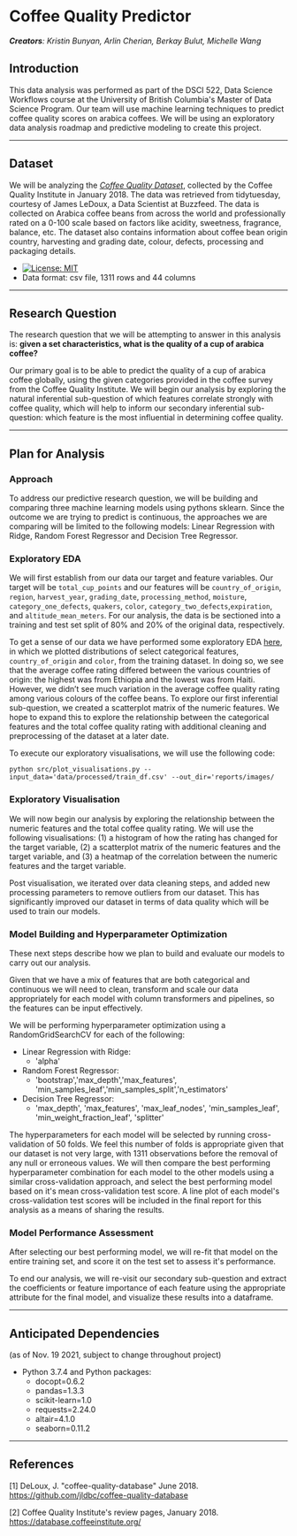 # Coffee Quality Predictor

*__Creators__: Kristin Bunyan, Arlin Cherian, Berkay Bulut, Michelle Wang*


## Introduction 

This data analysis was performed as part of the DSCI 522, Data Science Workflows course at the University of British Columbia's Master of Data Science Program. Our team will use machine learning techniques to predict coffee quality scores on arabica coffees. We will be using an exploratory data analysis roadmap and predictive modeling to create this project. 

***

## Dataset

We will be analyzing the *[Coffee Quality Dataset](https://github.com/jldbc/coffee-quality-database)*, collected by the Coffee Quality Institute in January 2018. The data was retrieved from tidytuesday, courtesy of James LeDoux, a Data Scientist at Buzzfeed. The data is collected on Arabica coffee beans from across the world and professionally rated on a 0-100 scale based on factors like acidity, sweetness, fragrance, balance, etc. The dataset also contains information about coffee bean origin country, harvesting and grading date, colour, defects, processing and packaging details.  
* [![License: MIT](https://img.shields.io/badge/License-MIT-yellow.svg)](https://opensource.org/licenses/MIT)
* Data format: csv file, 1311 rows and 44 columns
***

## Research Question

The research question that we will be attempting to answer in this analysis is: **given a set characteristics, what is the quality of a cup of arabica coffee?**

Our primary goal is to be able to predict the quality of a cup of arabica coffee globally, using the given categories provided in the coffee survey from the Coffee Quality Institute. We will begin our analysis by exploring the natural inferential sub-question of which features correlate strongly with coffee quality, which will help to inform our secondary inferential sub-question: which feature is the most influential in determining coffee quality. 
***

## Plan for Analysis

### Approach
To address our predictive research question, we will be building and comparing three machine learning models using pythons sklearn. Since the outcome we are trying to predict is continuous, the approaches we are comparing will be limited to the following models: Linear Regression with Ridge, Random Forest Regressor and Decision Tree Regressor.

### Exploratory EDA
We will first establish from our data our target and feature variables. Our target will be `total_cup_points` and our features will be `country_of_origin`, `region`, `harvest_year`, `grading_date`, `processing_method`, `moisture`, `category_one_defects`, `quakers`, `color`, `category_two_defects`,`expiration`, and `altitude_mean_meters`. For our analysis, the data is be sectioned into a training and test set split of 80% and 20% of the original data, respectively.

To get a sense of our data we have performed some exploratory EDA [here](https://github.com/UBC-MDS/DSCI_522_GROUP3_COFFEERATINGS/blob/main/src/coffee_rating.ipynb), in which we plotted distributions of select categorical features, `country_of_origin` and `color`, from the training dataset. In doing so, we see that the average coffee rating differed between the various countries of origin: the highest was from Ethiopia and the lowest was from Haiti. However, we didn’t see much variation in the average coffee quality rating among various colours of the coffee beans. To explore our first inferential sub-question, we created a scatterplot matrix of the numeric features. We hope to expand this to explore the relationship between the categorical features and the total coffee quality rating with additional cleaning and preprocessing of the dataset at a later date.

To execute our exploratory visualisations, we will use the following code:

`python src/plot_visualisations.py --input_data='data/processed/train_df.csv' --out_dir='reports/images/`

### Exploratory Visualisation
We will now begin our analysis by exploring the relationship between the numeric features and the total coffee quality rating. We will use the following visualisations: (1) a histogram of how the rating has changed for the target variable, (2) a scatterplot matrix of the numeric features and the target variable, and (3) a heatmap of the correlation between the numeric features and the target variable.

Post visualisation, we iterated over data cleaning steps, and added new processing parameters to remove outliers from our dataset. This has significantly improved our dataset in terms of data quality which will be used to train our models.

### Model Building and Hyperparameter Optimization
These next steps describe how we plan to build and evaluate our models to carry out our analysis.

Given that we have a mix of features that are both categorical and continuous we will need to clean, transform and scale our data appropriately for each model with column transformers and pipelines, so the features can be input effectively.  

We will be performing hyperparameter optimization using a RandomGridSearchCV for each of the following:
- Linear Regression with Ridge:
    - 'alpha'
- Random Forest Regressor:
    - 'bootstrap','max_depth','max_features', 'min_samples_leaf','min_samples_split','n_estimators'
- Decision Tree Regressor:
    - 'max_depth', 'max_features', 'max_leaf_nodes', 'min_samples_leaf', 'min_weight_fraction_leaf', 'splitter'
    
The hyperparameters for each model will be selected by running cross-validation of 50 folds. We feel this number of folds is appropriate given that our dataset is not very large, with 1311 observations before the removal of any null or erroneous values. We will then compare the best performing hyperparameter combination for each model to the other models using a similar cross-validation approach, and select the best performing model based on it's mean cross-validation test score. A line plot of each model's cross-validation test scores will be included in the final report for this analysis as a means of sharing the results.

### Model Performance Assessment
After selecting our best performing model, we will re-fit that model on the entire training set, and score it on the test set to assess it's performance. 

To end our analysis, we will re-visit our secondary sub-question and extract the coefficients or feature importance of each feature using the appropriate attribute for the final model, and visualize these results into a dataframe.
***

## Anticipated Dependencies 
(as of Nov. 19 2021, subject to change throughout project)

  - Python 3.7.4 and Python packages:
      - docopt=0.6.2
      - pandas=1.3.3
      - scikit-learn=1.0
      - requests=2.24.0
      - altair=4.1.0
      - seaborn=0.11.2
***
## References

[1] DeLoux, J. "coffee-quality-database" June 2018. <https://github.com/jldbc/coffee-quality-database>

[2] Coffee Quality Institute's review pages, January 2018. <https://database.coffeeinstitute.org/>

